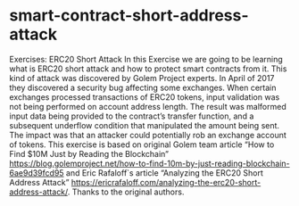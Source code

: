 # smart-contract-short-address-attack
Exercises: ERC20 Short Attack In this Exercise we are going to be learning what is ERC20 short attack and how to protect smart contracts from it. This kind of attack was discovered by Golem Project experts. In April of 2017 they discovered a security bug affecting some exchanges. When certain exchanges processed transactions of ERC20 tokens, input validation was not being performed on account address length. The result was malformed input data being provided to the contract’s transfer function, and a subsequent underflow condition that manipulated the amount being sent. The impact was that an attacker could potentially rob an exchange account of tokens. This exercise is based on original Golem team article “How to Find $10M Just by Reading the Blockchain” https://blog.golemproject.net/how-to-find-10m-by-just-reading-blockchain-6ae9d39fcd95 and Eric Rafaloff`s article “Analyzing the ERC20 Short Address Attack” https://ericrafaloff.com/analyzing-the-erc20-short-address-attack/. Thanks to the original authors.
